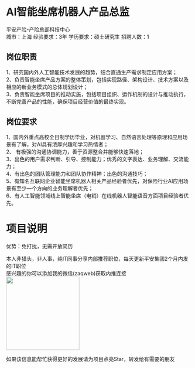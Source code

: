 # AI智能坐席机器人产品总监
平安产险-产险总部科技中心  
城市：上海 经验要求：3年 学历要求：硕士研究生  招聘人数：1

## 岗位职责
1、研究国内外人工智能技术发展的趋势，结合直通生产需求制定应用方案；   
2、负责智能坐席产品方案的整体策划，包括实现路径、架构设计、技术方案以及相应的新业务模式的总体规划设计；   
3、负责智能坐席项目的推动实施，包括项目组织、运作机制的设计与推动执行，不断完善产品的性能，确保项目经营价值的最终实现。

## 岗位要求
1、国内外重点高校全日制学历毕业，对机器学习、自然语言处理等原理和应用场景有了解，对AI具有浓厚兴趣和学习热情者；   
2、 有极强的沟通协调能力，善于资源整合并能够快速落地；   
3、出色的用户需求判断、引导、控制能力；优秀的文字表达、业务理解、交流能力；   
4、有出色的团队管理能力和团队协作精神；出色的沟通技巧；   
5、有知名互联网企业智能坐席机器人相关产品经验者优先，对保险行业AI应用场景有至少一个方向的业务理解者优先；   
6、有人工智能领域线上智能坐席（电销）在线机器人智能语音方面项目经验者优先。

# 项目说明

优势：免打扰，无需开放简历

本人非猎头，非人事，纯IT同事分享内部推荐职位，每天更新平安集团2个月内发的IT职位  
感兴趣的你可以添加我的微信(zaqweb)获取内推连接  
<img src="https://github.com/zaqweb/PA-IT-JOBS/blob/master/WechatICode.jpeg"  height="200" width="200">

如果该信息能帮忙获得更好的发展请为项目点亮Star，转发给有需要的朋友




